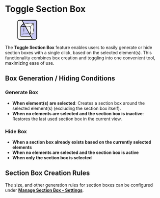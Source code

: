# Toggle Section Box

<figure><img src="../../.gitbook/assets/FilterPlusSectionBox_Light_64x64.png" alt=""><figcaption></figcaption></figure>

The **Toggle Section Box** feature enables users to easily generate or hide section boxes with a single click, based on the selected element(s). This functionality combines box creation and toggling into one convenient tool, maximizing ease of use.



## **Box Generation / Hiding Conditions**

### **Generate Box**

* **When element(s) are selected**: Creates a section box around the selected element(s) (excluding the section box itself).
* **When no elements are selected and the section box is inactive**: Restores the last used section box in the current view.

### **Hide Box**

* **When a section box already exists based on the currently selected elements**
* **When no elements are selected and the section box is active**
* **When only the section box is selected**

## **Section Box Creation Rules**

The size, and other generation rules for section boxes can be configured under [**Manage Section Box - Settings**](manage-seciton-box-settings.md).

